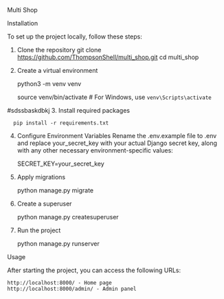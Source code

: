 Multi Shop

Installation

To set up the project locally, follow these steps:

1. Clone the repository
   git clone https://github.com/ThompsonShell/multi_shop.git
   cd multi_shop



2.  Create a virtual environment


      python3 -m venv venv

      source venv/bin/activate # For Windows, use `venv\Scripts\activate`

#sdssbaskdbkj
3. Install required packages

      
      pip install -r requirements.txt

4. Configure Environment Variables
Rename the .env.example file to .env and replace your_secret_key with your actual Django secret key, along with any other necessary environment-specific values:

   
      SECRET_KEY=your_secret_key

5. Apply migrations

   
      python manage.py migrate

6. Create a superuser

   
      python manage.py createsuperuser

7. Run the project


    python manage.py runserver

Usage

After starting the project, you can access the following URLs:

    http://localhost:8000/ - Home page
    http://localhost:8000/admin/ - Admin panel